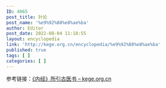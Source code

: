 ```yaml
---
ID: 4065
post_title: 针论
post_name: '%e9%92%88%e8%ae%ba'
author: Editor
post_date: 2022-08-04 11:18:55
layout: encyclopedia
link: 'http://kege.org.cn/encyclopedia/%e9%92%88%e8%ae%ba'
published: true
tags: [ ]
categories: [ ]
---
```

参考链接：<a href="http://kege.org.cn/encyclopedia/%e3%80%8a%e5%86%85%e7%bb%8f%e3%80%8b%e6%89%80%e5%bc%95%e5%8f%a4%e5%8c%bb%e4%b9%a6">《内经》所引古医书 – kege.org.cn</a>